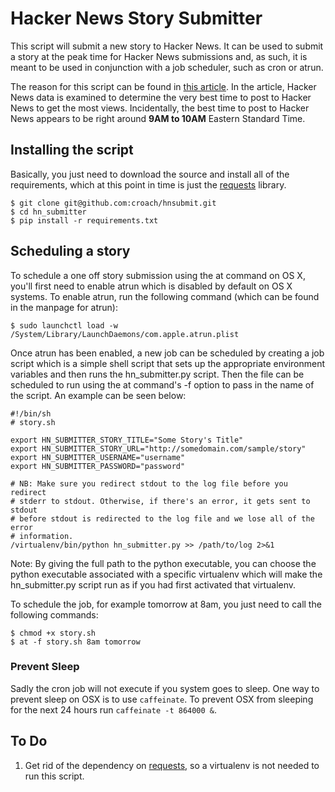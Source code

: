 # Hacker News Story Submitter

This script will submit a new story to Hacker News. It can be used to submit
a story at the peak time for Hacker News submissions and, as such, it is meant
to be used in conjunction with a job scheduler, such as cron or atrun.

The reason for this script can be found in [this article][2]. In the article, Hacker News data is examined to determine the very best time to post to Hacker News to get the most views. Incidentally, the best time to post to Hacker News appears to be right around **9AM to 10AM** Eastern Standard Time.

## Installing the script

Basically, you just need to download the source and install all of the requirements, which at this point in time is just the [requests][1] library.

    $ git clone git@github.com:croach/hnsubmit.git
    $ cd hn_submitter
    $ pip install -r requirements.txt

## Scheduling a story

To schedule a one off story submission using the at command on OS X, you'll
first need to enable atrun which is disabled by default on OS X systems. To
enable atrun, run the following command (which can be found in the manpage for
atrun):

    $ sudo launchctl load -w /System/Library/LaunchDaemons/com.apple.atrun.plist

Once atrun has been enabled, a new job can be scheduled by creating a job
script which is a simple shell script that sets up the appropriate environment
variables and then runs the hn_submitter.py script. Then the file can be
scheduled to run using the at command's -f option to pass in the name of the
script. An example can be seen below:

    #!/bin/sh
    # story.sh

    export HN_SUBMITTER_STORY_TITLE="Some Story's Title"
    export HN_SUBMITTER_STORY_URL="http://somedomain.com/sample/story"
    export HN_SUBMITTER_USERNAME="username"
    export HN_SUBMITTER_PASSWORD="password"

    # NB: Make sure you redirect stdout to the log file before you redirect
    # stderr to stdout. Otherwise, if there's an error, it gets sent to stdout
    # before stdout is redirected to the log file and we lose all of the error
    # information.
    /virtualenv/bin/python hn_submitter.py >> /path/to/log 2>&1

Note: By giving the full path to the python executable, you can choose the
python executable associated with a specific virtualenv which will make the
hn_submitter.py script run as if you had first activated that virtualenv.

To schedule the job, for example tomorrow at 8am, you just need to call the
following commands:

    $ chmod +x story.sh
    $ at -f story.sh 8am tomorrow
    
### Prevent Sleep
Sadly the cron job will not execute if you system goes to sleep. One way to prevent sleep on OSX is to use `caffeinate`.
To prevent OSX from sleeping for the next 24 hours run `caffeinate -t 864000 &`.

## To Do

1. Get rid of the dependency on [requests][1], so a virtualenv is not needed to run this script.


[1]: http://docs.python-requests.org/en/latest/
[2]: http://nathanael.hevenet.com/the-best-time-to-post-on-hacker-news-a-comprehensive-answer/
